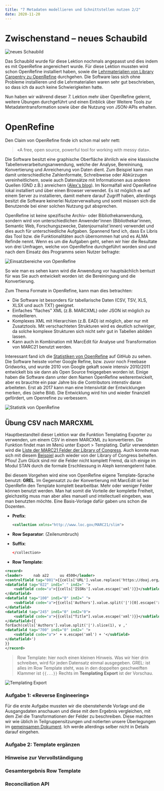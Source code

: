 ```yaml
---
title: "7 Metadaten modellieren und Schnittstellen nutzen 2/2"
date: 2020-11-20
---
```

# Zwischenstand – neues Schaubild
![neues Schaubild](https://sakura-72.github.io/my-bain-blog/images/schaubild_openrefine.png)

Das Schaubild wurde für diese Lektion nochmals angepasst und dies indem es mit OpenRefine angereichert wurde. Für diese Lektion mussten wird schon OpenRefine installiert haben, sowie die [Lehrmaterialien von Library Carpentry zu OpenRefine](https://librarycarpentry.org/lc-open-refine/) durchgehen. Die Software lass sich ohne Probleme installieren und die Lehrmaterialien waren sehr gut beschrieben, so dass ich da auch keine Schwierigkeiten hatte.

Nun haben wir während dieser 7. Lektion mehr über OpenRefine gelernt, weitere Übungen durchgeführt und einen Einblick über Weitere Tools zur Metadatentransformation
sowie über die Nutzung von JSON-APIs erhalten.

# OpenRefine
Den Claim von OpenRefine finde ich schon mal sehr nett:
> «A free, open source, powerful tool for working with messy data».

Die Software besitzt eine graphische Oberfläche ähnlich wie eine klassische Tabellenverarbeitungsanwendung, welche der Analyse, Bereininung, Konvertierung und Anreicherung von Daten dient. Zum Beispiel kann man damit unterschiedliche Zahlenformate, Schreibweise oder Abkürzugen vereinheitlichem, sowie auch Datensätze mit Informationen aus anderen Quellen (GND z.B.) anreichern ([Alex's blog](https://alexmuster.github.io/lerntageblog/2020/11/20/tag7.html)). Im Normalfall wird OpenRefine lokal installiert und über einen Browser verwendet. Es ist möglich es auf einem Server zu installieren, damit mehere darauf Zugriff haben, allerdings besitzt die Software keinerlei Nutzerverwaltung und somit müssen sich die Benutzende bei einer solchen Nutzung gut absprechen.

OpenRefine ist keine spezifische Archiv- oder Bibliothekanwendung, sondern wird von unterschiedlichen Anwender'innen (Bibliothekar'innen, Semantic Web, Forschungszwecke, Datenjournalist'innen) verwendet und dies auch für unterschiedliche Aufgaben. Spannend fand ich, dass Ex Libris das Tool bzw. die Funktionalitäten auch übernommen hat und es ALMA Refinde nennt. Wenn es um die Aufgaben geht, sehen wir hier die Resultate von drei Umfragen, welche von OpenRefine durchgeführt worden sind und nach dem Einsatz des Programms seien Nutzer befragte:

![Einsatzbereiche von OpenRefine](https://sakura-72.github.io/my-bain-blog/images/tasks_openrefine.png)

So wie man es sehen kann wird die Anwendung vor hauptsächlich bentuzt für was Sie auch entwickelt worden ist: die Bereiningung und die Konvertierung.

Zum Thema Formate in OpenRefine, kann man dies betrachten:
* Die Software ist besonders für tabellarische Daten (CSV, TSV, XLS, XLSX und auch TXT) geeignet.
* Einfaches "flaches" XML (z.B. MARCXML) oder JSON ist möglich zu modellieren.
* Komplexes XML mit Hierarchien (z.B. EAD) ist möglich, aber nur mit Zusatztools. Mit verschachteten Strukturen wird es deutlich schwiriger, da solche komplexe Strukturen sich nicht sehr gut in Tabellen abilden lassen.
* Kann auch in Kombination mit MarcEdit für Analyse und Transformation von MARC21 benutzt werden.

Interessant fand ich die [Statistiken von OpenRefine](https://github.com/OpenRefine/OpenRefine/graphs/contributors) auf GitHub zu sehen. Die Software heisste vorher Google Refine, bzw. zuvor noch Freebase Gridworks, und wurde 2010 von Google gekaft sowie intensiv 2010/2011 entwickelt bis sie dann als Open Source freigegeben worden ist. Einige haben die Software dann unter dem Namen OpenRefine weiterentwickelt, aber es brauchte ein paar Jahre bis die Contributors intenstiv daran arbeiteten. Erst ab 2017 kann man eine Intensivität der Entwicklungen merken, dies (siehe Bild). Die Entwicklung wird hin und wieder finanziell gefördert, um Openrefine zu verbessern.

![Statistik von OpenRefine](https://sakura-72.github.io/my-bain-blog/images/statistik_openrefine.png)

## Übung CSV nach MARCXML
Hauptbestandteil dieser Lektion war die Funktion Templating Exporter zu verwenden, um einem CSV in einem MARCXML zu konvertieren. Die Funktion findet man im Menü unter Export > Templating. Dafür verwendeten wird die [Liste der MARC21 Felder der Library of Congress](https://www.loc.gov/marc/bibliographic/). 
Auch konnte man sich mit diesem [Beispiel](https://www.loc.gov/standards/marcxml/xml/collection.xml) auch wieder von der Library of Congress behelfen. Pfiou! Zum Glück sind mir die Felder nicht komplett Fremd, da ich einige im Modul STAN durch die formale Erschliessung in Aleph kennengelernt habe.

Bei diesem Vorgehen wird eine von OpenRefine eigene Template-Sprache benutzt: **GREL**. Im Gegensatzt zu der Konvertierung mit MarcEdit ist bei OpenRefin den Template komplett bearbeitbar. Mehr oder weniger Felder können benutzt werden. Man hat somit die Vorteile der komplette Freiheit, gleichzeitig muss man aber alles manuell und intellectuell eingeben, was man benutzten möchte. Eine Basis-Vorlage dafür gaben uns schon die Dozenten. 

* **Prefix**:
    ```xml
    <collection xmlns="http://www.loc.gov/MARC21/slim">
    ```
* **Row Separator**: (Zeilenumbruch)
* **Suffix**:
    ```xml
    </collection>
    ```
    
* **Row Template**:

```xml
<record>
<leader>     nab a22     uu 4500</leader>
<controlfield tag="001">{{cells['URL'].value.replace('https://doaj.org/article/','').escape('xml')}}</controlfield>
<datafield tag="022" ind1=" " ind2=" ">
    <subfield code="a">{{cells['ISSNs'].value.escape('xml')}}</subfield>
</datafield>
<datafield tag="100" ind1="0" ind2=" ">
    <subfield code="a">{{cells['Authors'].value.split('|')[0].escape('xml')}}</subfield>
</datafield>
<datafield tag="245" ind1="0" ind2="0">
    <subfield code="a">{{cells["Title"].value.escape('xml')}}</subfield>
</datafield>{{
forEach(cells['Authors'].value.split('|').slice(1), v ,'
<datafield tag="700" ind1="0" ind2=" ">
    <subfield code="a">' + v.escape('xml') + '</subfield>
</datafield>')
}}
</record>
```

> Row Template: hier noch einen kleinen Hinweis. Was wir hier drin schreiben, wird für jeden Datensatz einmal ausgegeben.
> GREL: ist alles im Row Template steht, was in den doppelten geschweiften Klammer ist `{{...}}`
> Rechts im **Templating Export** ist der Vorschau.

![Templating Export](https://sakura-72.github.io/my-bain-blog/images/templating_openrefine.png)

### Aufgabe 1: «Reverse Engineering»
Für die erste Aufgabe mussten wir die obenstehende Vorlage und die Ausgangsdaten anschauen und diese mit dem Ergebnis vergleichen, mit dem Ziel die Transformationen der Felder zu beschreiben. Diese machten wir wie üblich in Teilgruppensitzungen und notierten unsere Überlegungen im [gemeinsamen Dokument](https://pad.gwdg.de/qeGjv6aPShOSg4BMJgOjkg?both#Aufgabe-1-%E2%80%9CReverse-Engineering%E2%80%9D). Ich werde allerdings selber nicht in Details darauf eingehen.

### Aufgabe 2: Template ergänzen

### Hinweise zur Vervollständigung

### Gesamtergebnis Row Template

### Reconciliation API






